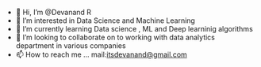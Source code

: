 - 👋 Hi, I’m @Devanand R
- 👀 I’m interested in Data Science and Machine Learning
- 🌱 I’m currently learning Data science , ML and Deep learninig algorithms
- 💞️ I’m looking to collaborate on to working with data analytics department in various companies
- 📫 How to reach me ...
   mail:itsdevanand@gmail.com

<!---
Itsdevanand/Itsdevanand
--->
